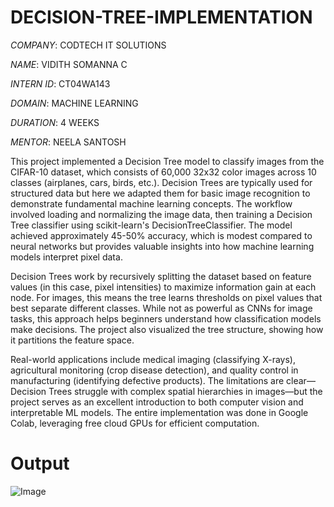 # DECISION-TREE-IMPLEMENTATION

*COMPANY*: CODTECH IT SOLUTIONS

*NAME*: VIDITH SOMANNA C

*INTERN ID*: CT04WA143

*DOMAIN*: MACHINE LEARNING

*DURATION*: 4 WEEKS

*MENTOR*: NEELA SANTOSH

This project implemented a Decision Tree model to classify images from the CIFAR-10 dataset, which consists of 60,000 32x32 color images across 10 classes (airplanes, cars, birds, etc.). Decision Trees are typically used for structured data but here we adapted them for basic image recognition to demonstrate fundamental machine learning concepts. The workflow involved loading and normalizing the image data, then training a Decision Tree classifier using scikit-learn's DecisionTreeClassifier. The model achieved approximately 45-50% accuracy, which is modest compared to neural networks but provides valuable insights into how machine learning models interpret pixel data.

Decision Trees work by recursively splitting the dataset based on feature values (in this case, pixel intensities) to maximize information gain at each node. For images, this means the tree learns thresholds on pixel values that best separate different classes. While not as powerful as CNNs for image tasks, this approach helps beginners understand how classification models make decisions. The project also visualized the tree structure, showing how it partitions the feature space.

Real-world applications include medical imaging (classifying X-rays), agricultural monitoring (crop disease detection), and quality control in manufacturing (identifying defective products). The limitations are clear—Decision Trees struggle with complex spatial hierarchies in images—but the project serves as an excellent introduction to both computer vision and interpretable ML models. The entire implementation was done in Google Colab, leveraging free cloud GPUs for efficient computation.

# Output

![Image](https://github.com/user-attachments/assets/6380df87-a743-4455-acbc-411826004e07)


